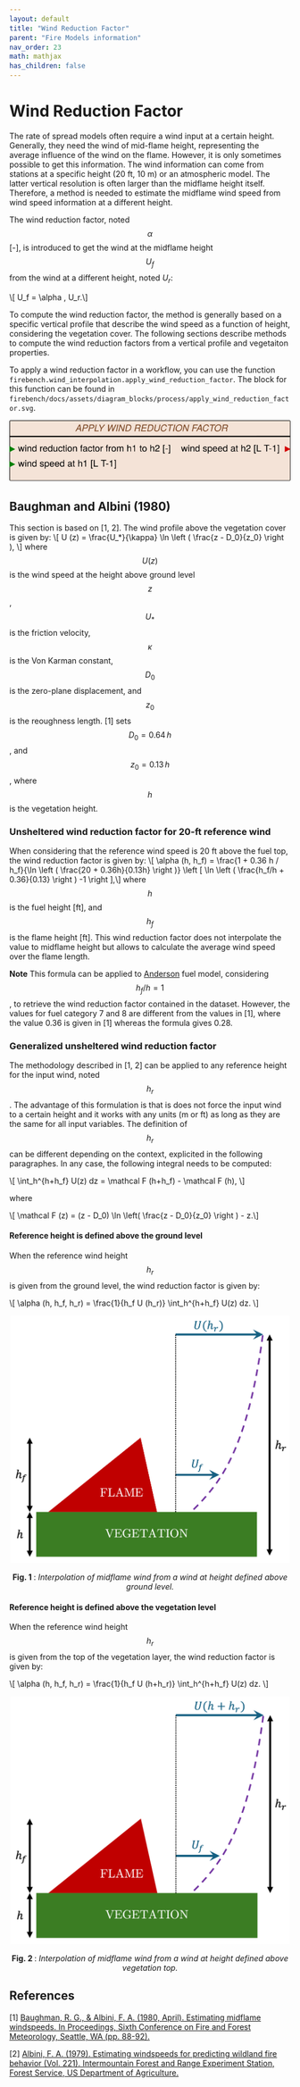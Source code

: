 ```yaml
---
layout: default
title: "Wind Reduction Factor"
parent: "Fire Models information"
nav_order: 23
math: mathjax
has_children: false
---
```


# Wind Reduction Factor

The rate of spread models often require a wind input at a certain height.
Generally, they need the wind of mid-flame height, representing the average influence of the wind on the flame.
However, it is only sometimes possible to get this information.
The wind information can come from stations at a specific height (20 ft, 10 m) or an atmospheric model.
The latter vertical resolution is often larger than the midflame height itself.
Therefore, a method is needed to estimate the midflame wind speed from wind speed information at a different height.

The wind reduction factor, noted $$\alpha$$ [-], is introduced to get the wind at the midflame height $$U_f$$ from the wind at a different height, noted $U_r$:

\\[ U_f = \alpha \, U_r.\\]

To compute the wind reduction factor, the method is generally based on a specific vertical profile that describe the wind speed as a function of height, considering the vegetation cover.
The following sections describe methods to compute the wind reduction factors from a vertical profile and vegetaiton properties.

To apply a wind reduction factor in a workflow, you can use the function `firebench.wind_interpolation.apply_wind_reduction_factor`. The block for this function can be found in `firebench/docs/assets/diagram_blocks/process/apply_wind_reduction_factor.svg`.
<div style="text-align: center;">
    <img src="../../assets/diagram_blocks/process/apply_wind_reduction_factor.svg" alt="Block use_wind_reduction_factor"/>
</div>

## Baughman and Albini (1980)

This section is based on [1, 2].
The wind profile above the vegetation cover is given by:
\\[ U (z) = \frac{U_*}{\kappa} \ln \left ( \frac{z - D_0}{z_0} \right ), \\]
where $$U(z)$$ is the wind speed at the height above ground level $$z$$, $$U_*$$ is the friction velocity, $$\kappa$$ is the Von Karman constant, $$D_0$$ is the zero-plane displacement, and $$z_0$$ is the reoughness length.
[1] sets $$D_0 = 0.64\,h$$, and $$z_0 = 0.13\,h$$, where $$h$$ is the vegetation height.

### Unsheltered wind reduction factor for 20-ft reference wind

When considering that the reference wind speed is 20 ft above the fuel top, the wind reduction factor is given by:
\\[ \alpha (h, h_f) = \frac{1 + 0.36 h / h_f}{\ln \left ( \frac{20 + 0.36h}{0.13h} \right )} \left [ \ln \left ( \frac{h_f/h + 0.36}{0.13} \right ) -1 \right ],\\]
where $$h$$ is the fuel height [ft], and $$h_f$$ is the flame height [ft].
This wind reduction factor does not interpolate the value to midflame height but allows to calculate the average wind speed over the flame length.

**Note**
This formula can be applied to [Anderson](../21_fuel_models/02_Anderson.md) fuel model, considering $$h_f/h=1$$, to retrieve the wind reduction factor contained in the dataset. However, the values for fuel category 7 and 8 are different from the values in [1], where the value 0.36 is given in [1] whereas the formula gives 0.28. 

### Generalized unsheltered wind reduction factor

The methodology described in [1, 2] can be applied to any reference height for the input wind, noted $$h_r$$.
The advantage of this formulation is that is does not force the input wind to a certain height and it works with any units (m or ft) as long as they are the same for all input variables.
The definition of $$h_r$$ can be different depending on the context, explicited in the following paragraphes.
In any case, the following integral needs to be computed:

\\[ \int_h^{h+h_f} U(z) dz = \mathcal F (h+h_f) - \mathcal F (h), \\]

where

\\[ \mathcal F (z) = (z - D_0) \ln \left( \frac{z - D_0}{z_0} \right ) - z.\\]


#### Reference height is defined above the ground level

When the reference wind height $$h_r$$ is given from the ground level, the wind reduction factor is given by:

\\[ \alpha (h, h_f, h_r) = \frac{1}{h_f U (h_r)} \int_h^{h+h_f} U(z) dz. \\]

<div style="text-align: center;">
    <img src="../../images/interpolation_info/diagram_above_grn.png" alt="Diagram interpolation above ground" width=500/>
</div>
<p style="text-align: center;">
    <strong>
        Fig. 1
    </strong>
    :
    <em>
        Interpolation of midflame wind from a wind at height defined above ground level. 
    </em>
</p>

#### Reference height is defined above the vegetation level

When the reference wind height $$h_r$$ is given from the top of the vegetation layer, the wind reduction factor is given by:

\\[ \alpha (h, h_f, h_r) = \frac{1}{h_f U (h+h_r)} \int_h^{h+h_f} U(z) dz. \\]

<div style="text-align: center;">
    <img src="../../images/interpolation_info/diagram_above_veg.png" alt="Diagram interpolation above vegetation" width=500/>
</div>
<p style="text-align: center;">
    <strong>
        Fig. 2
    </strong>
    :
    <em>
        Interpolation of midflame wind from a wind at height defined above vegetation top. 
    </em>
</p>



## References

[1] [Baughman, R. G., & Albini, F. A. (1980, April). Estimating midflame windspeeds. In Proceedings, Sixth Conference on Fire and Forest Meteorology, Seattle, WA (pp. 88-92).](https://www.frames.gov/catalog/8151)

[2] [Albini, F. A. (1979). Estimating windspeeds for predicting wildland fire behavior (Vol. 221). Intermountain Forest and Range Experiment Station, Forest Service, US Department of Agriculture.](https://www.frames.gov/catalog/8152)